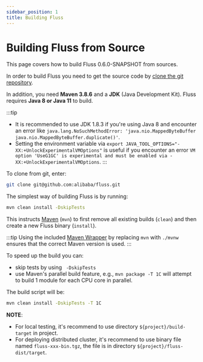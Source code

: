 ```yaml
---
sidebar_position: 1
title: Building Fluss
---
```


<!--
 Licensed to the Apache Software Foundation (ASF) under one
 or more contributor license agreements.  See the NOTICE file
 distributed with this work for additional information
 regarding copyright ownership.  The ASF licenses this file
 to you under the Apache License, Version 2.0 (the
 "License"); you may not use this file except in compliance
 with the License.  You may obtain a copy of the License at

      http://www.apache.org/licenses/LICENSE-2.0

 Unless required by applicable law or agreed to in writing, software
 distributed under the License is distributed on an "AS IS" BASIS,
 WITHOUT WARRANTIES OR CONDITIONS OF ANY KIND, either express or implied.
 See the License for the specific language governing permissions and
 limitations under the License.
-->

# Building Fluss from Source

This page covers how to build Fluss 0.6.0-SNAPSHOT from sources.

In order to build Fluss you need to get the source code by [clone the git repository](https://github.com/alibaba/fluss).

In addition, you need **Maven 3.8.6** and a **JDK** (Java Development Kit). Fluss requires **Java 8 or Java 11** to build.

:::tip
- It is recommended to use JDK 1.8.3 if you're using Java 8 and encounter an error like `java.lang.NoSuchMethodError: 'java.nio.MappedByteBuffer java.nio.MappedByteBuffer.duplicate()'`.
- Setting the environment variable via `export JAVA_TOOL_OPTIONS="-XX:+UnlockExperimentalVMOptions"` is useful if you encounter an error `VM option 'UseG1GC' is experimental and must be enabled via -XX:+UnlockExperimentalVMOptions`.
:::

To clone from git, enter:

```bash
git clone git@github.com:alibaba/fluss.git
```

The simplest way of building Fluss is by running:

```bash
mvn clean install -DskipTests
```

This instructs [Maven](http://maven.apache.org) (`mvn`) to first remove all existing builds (`clean`) and then create a new Fluss binary (`install`).

:::tip
Using the included [Maven Wrapper](https://maven.apache.org/wrapper/) by replacing `mvn` with `./mvnw` ensures that the correct Maven version is used.
:::

To speed up the build you can:
- skip tests by using ` -DskipTests`
- use Maven's parallel build feature, e.g., `mvn package -T 1C` will attempt to build 1 module for each CPU core in parallel.

The build script will be:
```bash
mvn clean install -DskipTests -T 1C
```

**NOTE**:
- For local testing, it's recommend to use directory `${project}/build-target` in project.
- For deploying distributed cluster, it's recommend to use binary file named `fluss-xxx-bin.tgz`, the file is in directory `${project}/fluss-dist/target`.